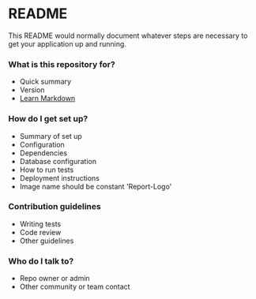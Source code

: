 # README #

This README would normally document whatever steps are necessary to get your application up and running.

### What is this repository for? ###

* Quick summary
* Version
* [Learn Markdown](https://bitbucket.org/tutorials/markdowndemo)

### How do I get set up? ###

* Summary of set up
* Configuration
* Dependencies
* Database configuration
* How to run tests
* Deployment instructions
* Image name should be constant 'Report-Logo'

### Contribution guidelines ###

* Writing tests
* Code review
* Other guidelines

### Who do I talk to? ###

* Repo owner or admin
* Other community or team contact